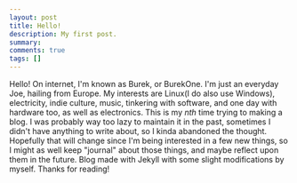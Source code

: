 ```yaml
---
layout: post
title: Hello!
description: My first post.
summary:
comments: true
tags: []
---
```


Hello! On internet, I'm known as Burek, or BurekOne. I'm just an everyday Joe, hailing from Europe. My interests are Linux(I do also use Windows), electricity, indie culture, music, tinkering with software, and one day with hardware too, as well as electronics. This is my _nth_ time trying to making a blog. I was probably way too lazy to maintain it in the past, sometimes I didn't have anything to write about, so I kinda abandoned the thought. Hopefully that will change since I'm being interested in a few new things, so I might as well keep "journal" about those things, and maybe reflect upon them in the future. Blog made with Jekyll with some slight modifications by myself. Thanks for reading! 
